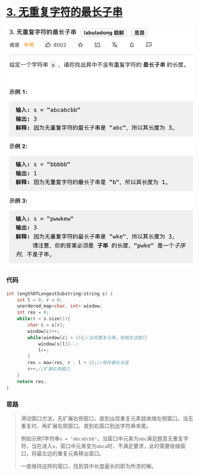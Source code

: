 #  [3. 无重复字符的最长子串](https://leetcode.cn/problems/longest-substring-without-repeating-characters/)

![image-20220815231556549](https://raw.githubusercontent.com/damenshi/myImage/main/img/image-20220815231556549.png)

### 代码
```c++
int lengthOfLongestSubstring(string s) {
    int l = 0, r = 0;
    unordered_map<char, int> window;
    int res = 0;
    while(r < s.size()){
        char c = s[r];
        window[c]++;
        while(window[c] > 1){//出现重复元素，收缩左边窗口
            window[s[l]]--;
            l++;
        }
        res = max(res, r - l + 1);//保存最长长度
        r++;//扩展右侧窗口
    }
    return res;
}
```

### 思路
> 滑动窗口方法，先扩展右侧窗口，直到出现重复元素就收缩左侧窗口。当无重复时，再扩展右侧窗口，直到右窗口到达字符串末尾。
>
> 例如示例1字符串`s = "abcabcbb"`，当窗口中元素为`abc`满足题意无重复字符，当在进入`a`，窗口中元素变为`abca`时，不满足要求，此时需要收缩窗口，将最左边的重复元素移出窗口。
>
> 一直维持这样的窗口，找到其中长度最长的即为所求的解。

